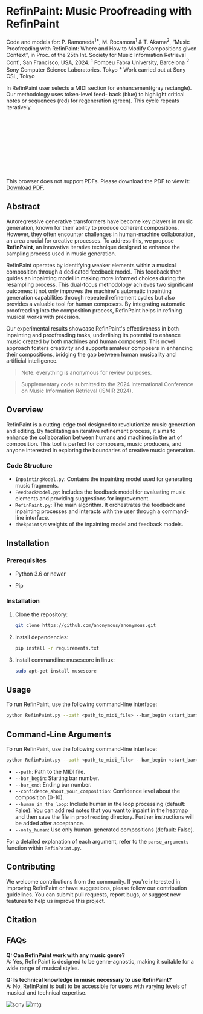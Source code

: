 # RefinPaint: Music Proofreading with RefinPaint

Code and models for: P. Ramoneda<sup>1+</sup>, M. Rocamora<sup>1</sup> & T. Akama<sup>2</sup>, “Music Proofreading with RefinPaint: Where and How to Modify Compositions given Context”, in Proc. of the 25th Int. Society for Music Information Retrieval Conf., San Francisco, USA, 2024.
<sup>1</sup> Pompeu Fabra University, Barcelona
<sup>2</sup> Sony Computer Science Laboratories. Tokyo
<sup>+</sup> Work carried out at Sony CSL, Tokyo

In RefinPaint user selects a MIDI section for enhancement(gray rectangle). Our methodology uses token-level feed-
back (blue) to highlight critical notes or sequences (red) for regeneration (green). This cycle repeats iteratively.


<object data="https://github.com/user-attachments/files/16089764/RefinPaint.pdf" type="application/pdf" width="700px" height="700px">
    <embed src="https://github.com/user-attachments/files/16089764/RefinPaint.pdf">
        <p>This browser does not support PDFs. Please download the PDF to view it: <a href="http://yoursite.com/the.pdf](https://github.com/user-attachments/files/16089764/RefinPaint.pdf">Download PDF</a>.</p>
    </embed>
</object>




## Abstract
Autoregressive generative transformers have become key players in music generation, known for their ability to produce coherent compositions. However, they often encounter challenges in human-machine collaboration, an area crucial for creative processes. To address this, we propose **RefinPaint**, an innovative iterative technique designed to enhance the sampling process used in music generation.

RefinPaint operates by identifying weaker elements within a musical composition through a dedicated feedback model. This feedback then guides an inpainting model in making more informed choices during the resampling process. This dual-focus methodology achieves two significant outcomes: it not only improves the machine's automatic inpainting generation capabilities through repeated refinement cycles but also provides a valuable tool for human composers. By integrating automatic proofreading into the composition process, RefinPaint helps in refining musical works with precision.

Our experimental results showcase RefinPaint's effectiveness in both inpainting and proofreading tasks, underlining its potential to enhance music created by both machines and human composers. This novel approach fosters creativity and supports amateur composers in enhancing their compositions, bridging the gap between human musicality and artificial intelligence.

>Note: everything is anonymous for review purposes.

>Supplementary code submitted to the 2024 International Conference on Music Information Retrieval (ISMIR 2024).

## Overview
RefinPaint is a cutting-edge tool designed to revolutionize music generation and editing. By facilitating an iterative refinement process, it aims to enhance the collaboration between humans and machines in the art of composition. This tool is perfect for composers, music producers, and anyone interested in exploring the boundaries of creative music generation.

### Code Structure
- `InpaintingModel.py`: Contains the inpainting model used for generating music fragments.
- `FeedbackModel.py`: Includes the feedback model for evaluating music elements and providing suggestions for improvement.
- `RefinPaint.py`: The main algorithm. It orchestrates the feedback and inpainting processes and interacts with the user through a command-line interface.
- `chekpoints/`: weights of the inpainting model and feedback models.

## Installation
### Prerequisites

- Python 3.6 or newer

- Pip



### Installation

1. Clone the repository:
   ```sh
   git clone https://github.com/anonymous/anonymous.git
   ```
   
2. Install dependencies:
   ```sh
   pip install -r requirements.txt
   ```

3. Install commandline musescore in linux:
   ```sh
   sudo apt-get install musescore
   ```

## Usage
To run RefinPaint, use the following command-line interface:

```bash
python RefinPaint.py --path <path_to_midi_file> --bar_begin <start_bar> --bar_end <end_bar> --confidence_about_your_composition <confidence_level> --human_in_the_loop --only_human <only_human>
```

## Command-Line Arguments
To run RefinPaint, use the following command-line interface:

```bash
python RefinPaint.py --path <path_to_midi_file> --bar_begin <start_bar> --bar_end <end_bar> --confidence_about_your_composition <confidence_level> --human_in_the_loop --only_human
```

- `--path`: Path to the MIDI file.
- `--bar_begin`: Starting bar number.
- `--bar_end`: Ending bar number.
- `--confidence_about_your_composition`: Confidence level about the composition (0-10).
- `--human_in_the_loop`: Include human in the loop processing (default: False). You can add red notes that you want to inpaint in the heatmap and then save the file in `proofreading` directory. Further instructions will be added after acceptance.
- `--only_human`: Use only human-generated compositions (default: False). 

For a detailed explanation of each argument, refer to the `parse_arguments` function within `RefinPaint.py`.

## Contributing
We welcome contributions from the community. If you're interested in improving RefinPaint or have suggestions, please follow our contribution guidelines. You can submit pull requests, report bugs, or suggest new features to help us improve this project.

## Citation

## FAQs
**Q: Can RefinPaint work with any music genre?**  
A: Yes, RefinPaint is designed to be genre-agnostic, making it suitable for a wide range of musical styles.

**Q: Is technical knowledge in music necessary to use RefinPaint?**  
A: No, RefinPaint is built to be accessible for users with varying levels of musical and technical expertise.

![sony](https://github.com/PRamoneda/RefinPaint/assets/16807496/d8106222-8ce1-4e95-ad2d-c551551f4d4a) ![mtg](https://github.com/PRamoneda/RefinPaint/assets/16807496/3ebc9341-82ce-4579-81b2-4b03f756c314)
